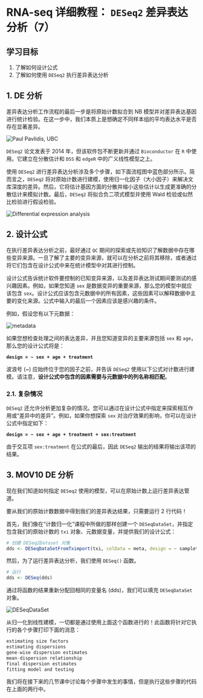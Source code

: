 # RNA-seq 详细教程： `DESeq2` 差异表达分析（7）



## 学习目标

1. 了解如何设计公式
2. 了解如何使用 `DESeq2` 执行差异表达分析



## 1. DE 分析

差异表达分析工作流程的最后一步是将原始计数拟合到 NB 模型并对差异表达基因进行统计检验。在这一步中，我们本质上是想确定不同样本组的平均表达水平是否存在显著差异。

![Paul Pavlidis, UBC](https://swindler-typora.oss-cn-chengdu.aliyuncs.com/typora_imgs/image-20221130214942490.png)



`DESeq2` 论文发表于 2014 年，但该软件包不断更新并通过 `Bioconductor` 在 `R` 中使用。它建立在分散估计和 `DSS` 和 `edgeR` 中的广义线性模型之上。

使用 `DESeq2` 进行差异表达分析涉及多个步骤，如下面流程图中蓝色部分所示。简而言之，`DESeq2` 将对原始计数进行建模，使用归一化因子（大小因子）来解决文库深度的差异。然后，它将估计基因方面的分散并缩小这些估计以生成更准确的分散估计来模拟计数。最后，`DESeq2` 将拟合负二项式模型并使用 Wald 检验或似然比检验进行假设检验。

![Differential expression analysis](https://swindler-typora.oss-cn-chengdu.aliyuncs.com/typora_imgs/image-20221130220156710.png)



## 2. 设计公式

在执行差异表达分析之前，最好通过 `QC` 期间的探索或先验知识了解数据中存在哪些变异来源。一旦了解了主要的变异来源，就可以在分析之前将其移除，或者通过将它们包含在设计公式中来在统计模型中对其进行控制。

设计公式告诉统计软件要控制的已知变异来源，以及差异表达测试期间要测试的感兴趣因素。例如，如果您知道 `sex` 是数据变异的重要来源，那么您的模型中就应该包含 `sex`。设计公式应该包含元数据中的所有因素，这些因素可以解释数据中主要的变化来源。公式中输入的最后一个因素应该是感兴趣的条件。

例如，假设您有以下元数据：

![metadata](https://swindler-typora.oss-cn-chengdu.aliyuncs.com/typora_imgs/image-20221130220815907.png)



如果您想检查处理之间的表达差异，并且您知道变异的主要来源包括 `sex` 和 `age`，那么您的设计公式将是：

**`design = ~ sex + age + treatment`**

波浪号 (~) 应始终位于您的因子之前，并告诉 `DESeq2` 使用以下公式对计数进行建模。请注意，**设计公式中包含的因素需要与元数据中的列名称相匹配**。



### 2.1. 复杂情况

`DESeq2` 还允许分析更加复杂的情况。您可以通过在设计公式中指定来探索相互作用或“差异中的差异”。例如，如果你想探索 `sex` 对治疗效果的影响，你可以在设计公式中指定如下：

**`design = ~ sex + age + treatment + sex:treatment`**

由于交互项 `sex:treatment` 在公式的最后，因此 `DESeq2` 输出的结果将输出该项的结果。



## 3. MOV10 DE 分析

现在我们知道如何指定 `DESeq2` 使用的模型，可以在原始计数上运行差异表达管道。

要从我们的原始计数数据中得到我们的差异表达结果，只需要运行 2 行代码！

首先，我们像在“计数归一化”课程中所做的那样创建一个 `DESeqDataSet`，并指定包含我们的原始计数的 `txi` 对象、元数据变量，并提供我们的设计公式：

```R
# 创建 DESeq2Dataset 对象
dds <- DESeqDataSetFromTximport(txi, colData = meta, design = ~ sampletype)
```

然后，为了运行差异表达分析，我们使用 `DESeq()` 函数。

```R
# 运行
dds <- DESeq(dds)
```

通过将函数的结果重新分配回相同的变量名 (dds)，我们可以填充 `DESeqDataSet` 对象。

![DESeqDataSet](https://swindler-typora.oss-cn-chengdu.aliyuncs.com/typora_imgs/image-20221130222209331.png)



从归一化到线性建模，一切都是通过使用上面这个函数进行的！此函数将针对它执行的各个步骤打印下面的消息：

```R
estimating size factors
estimating dispersions
gene-wise dispersion estimates
mean-dispersion relationship
final dispersion estimates
fitting model and testing
```

我们将在接下来的几节课中讨论每个步骤中发生的事情，但是执行这些步骤的代码在上面的两行中。